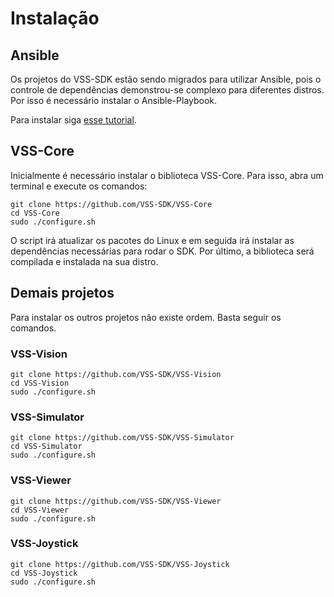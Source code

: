 # Instalação

## Ansible
Os projetos do VSS-SDK estão sendo migrados para utilizar Ansible, pois o controle de dependências
demonstrou-se complexo para diferentes distros. Por isso é necessário instalar o Ansible-Playbook.

Para instalar siga [esse tutorial](https://docs.ansible.com/ansible/latest/installation_guide/intro_installation.html).

## VSS-Core
Inicialmente é necessário instalar o biblioteca VSS-Core. Para isso, abra um terminal e execute os comandos:

```
git clone https://github.com/VSS-SDK/VSS-Core
cd VSS-Core
sudo ./configure.sh
```

O script irá atualizar os pacotes do Linux e em seguida irá instalar as dependências necessárias para rodar o SDK. 
Por último, a biblioteca será compilada e instalada na sua distro. 

## Demais projetos
Para instalar os outros projetos não existe ordem. Basta seguir os comandos. 

### VSS-Vision
```
git clone https://github.com/VSS-SDK/VSS-Vision
cd VSS-Vision
sudo ./configure.sh
```

### VSS-Simulator
```
git clone https://github.com/VSS-SDK/VSS-Simulator
cd VSS-Simulator
sudo ./configure.sh
```

### VSS-Viewer
```
git clone https://github.com/VSS-SDK/VSS-Viewer
cd VSS-Viewer
sudo ./configure.sh
```

### VSS-Joystick
```
git clone https://github.com/VSS-SDK/VSS-Joystick
cd VSS-Joystick
sudo ./configure.sh
```
